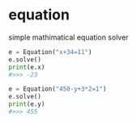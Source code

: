 # equation
simple mathimatical equation solver
```python
e = Equation("x+34=11")
e.solve()
print(e.x)
#>>> -23

e = Equation("450-y+3*2=1")
e.solve()
print(e.y)
#>>> 455


```
